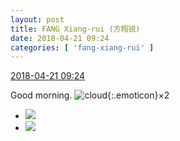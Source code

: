 ```yaml
---
layout: post
title: FANG Xiang-rui (方翔锐)
date: 2018-04-21 09:24
categories: [ 'fang-xiang-rui' ]
---
```


<div class="weibo-info">
  <a href="https://weibo.com/6117583008/Gd4YcjMz4">2018-04-21 09:24</a>
</div>

Good morning. ![cloud](https://img.t.sinajs.cn/t4/appstyle/expression/ext/normal/61/2018new_yunduo_org.png){:.emoticon}×2

<!-- more -->

<ul class="weibo-pic-list-1">
  <li class="weibo-pic">
    <a href="//wx2.sinaimg.cn/mw690/006G0KNGgy1fqk0otqkeuj30u00u049c.jpg"><img src="//wx2.sinaimg.cn/thumb150/006G0KNGgy1fqk0otqkeuj30u00u049c.jpg"/></a>
  </li>
  <li class="weibo-pic">
    <a href="//wx4.sinaimg.cn/mw690/006G0KNGgy1fqk0of0aiej30u00u07ef.jpg"><img src="//wx4.sinaimg.cn/thumb150/006G0KNGgy1fqk0of0aiej30u00u07ef.jpg"/></a>
  </li>
</ul>
